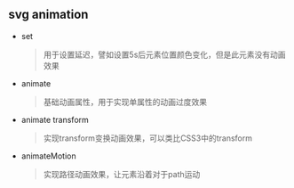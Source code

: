 ## svg animation

* set

  > 用于设置延迟，譬如设置5s后元素位置颜色变化，但是此元素没有动画效果

* animate

  > 基础动画属性，用于实现单属性的动画过度效果

* animate transform

  > 实现transform变换动画效果，可以类比CSS3中的transform

* animateMotion

  > 实现路径动画效果，让元素沿着对于path运动
